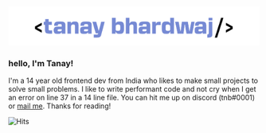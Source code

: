 <img alt="muh banner" src="/readmepls.png">   

### hello, I'm Tanay!

I'm a 14 year old frontend dev from India who likes to make small projects to solve small problems. I like to write performant code and not cry when I get an error on line 37 in a 14 line file. You can hit me up on discord (tnb#0001) or [mail me](mailto:tanaybhardwaj24@gmail.com). Thanks for reading! 

![Hits](https://api.hits.link/v1/hits?url=https%3A%2F%2Fgithub.com%2Ftnb24&label=visits&bgRight=575fff&border=square)
